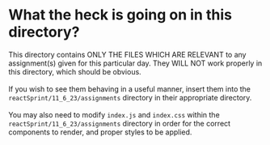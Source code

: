 # What the heck is going on in this directory?

This directory contains ONLY THE FILES WHICH ARE RELEVANT
to any assignment(s) given for this particular day.
They WILL NOT work properly in this directory, which should be obvious.
<br>
<br>
If you wish to see them behaving in a useful manner,
insert them into the `reactSprint/11_6_23/assignments` directory
in their appropriate directory.
<br>
<br>
You may also need to modify `index.js` and `index.css`
within the `reactSprint/11_6_23/assignments` directory
in order for the correct components to render, and proper styles to be applied.